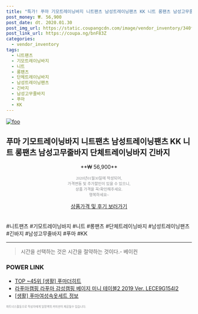 ```yaml
--- 
title: "특가! 푸마 기모트레이닝바지 니트팬츠 남성트레이닝팬츠 KK 니트 롱팬츠 남성고무줄바지 단체트레이닝..." 
post_money: ₩. 56,900 
post_date: dt. 2020.01.30 
post_img_url: https://static.coupangcdn.com/image/vendor_inventory/340f/a2e653a85296f8aa5320b1d68091436612fd229a9f36d45e44593c827624.jpg 
post_link_url: https://coupa.ng/bnF83Z 
categories: 
  - vendor_inventory 
tags: 
  - 니트팬츠 
  - 기모트레이닝바지 
  - 니트 
  - 롱팬츠 
  - 단체트레이닝바지 
  - 남성트레이닝팬츠 
  - 긴바지 
  - 남성고무줄바지 
  - 푸마 
  - KK 
--- 
```

[![foo](https://static.coupangcdn.com/image/vendor_inventory/340f/a2e653a85296f8aa5320b1d68091436612fd229a9f36d45e44593c827624.jpg)](https://coupa.ng/bnF83Z) 

## 푸마 기모트레이닝바지 니트팬츠 남성트레이닝팬츠 KK 니트 롱팬츠 남성고무줄바지 단체트레이닝바지 긴바지 
<p style="text-align: center;">**₩ 56,900**</p> 
<p style="text-align: center;"><span style="color: #898c8f; font-family: Georgia,Times,serif; font-size: 0.75em;">2020년01월30일에 작성되어, <br>가격변동 및 추가할인이 있을 수 있으니,<br> 상품 가격을 꼭!확인해주세요.<br>행복하세요~</span> 
</p>	 
<div markdown="0" style="text-align: center;"><a href="https://coupa.ng/bnF83Z" class="btn btn--success">상품가격 및 후기 보러가기</a></div> 
<br><br> 
  #니트팬츠 #기모트레이닝바지 #니트 #롱팬츠 #단체트레이닝바지 #남성트레이닝팬츠 #긴바지 #남성고무줄바지 #푸마 #KK 
<hr> 

> 시간을 선택하는 것은 시간을 절약하는 것이다.- 베이컨 


### POWER LINK

* <a href="https://blog.naver.com/an0733/221787145355" target="_blank"> TOP ~45위 [생활] 푸마더히트</a>
* <a href="https://blog.naver.com/santokki14/221784910016" target="_blank">라푸마캠핑 라푸마 감성캠핑 베이지 미니 테이블2 2019 Ver. LECE9G154I2</a>
* <a href="https://blog.naver.com/fasyy4321/221761198788" target="_blank"> [생활] 푸마여성속옷세트 정보 </a>

<span style="color: #898c8f; font-family: Georgia,Times,serif; font-size: 0.55em;">파트너스활동으로 작성자에게 일정액의 커미션이 제공될수 있습니다.</span> 
